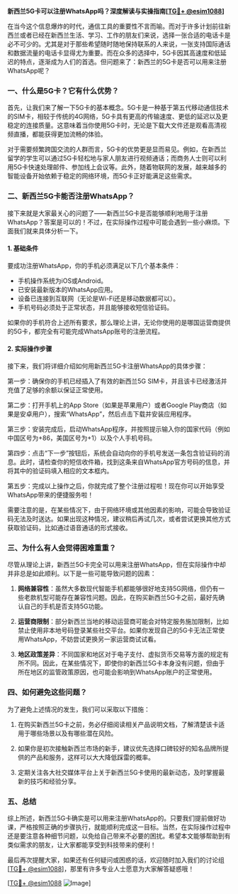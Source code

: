 **新西兰5G卡可以注册WhatsApp吗？深度解读与实操指南[[TG💪+ @esim1088](https://t.me/s/esim1088)]**

在当今这个信息爆炸的时代，通信工具的重要性不言而喻。而对于许多计划前往新西兰或者已经在新西兰生活、学习、工作的朋友们来说，选择一张合适的电话卡是必不可少的。尤其是对于那些希望随时随地保持联系的人来说，一张支持国际通话和数据流量的电话卡显得尤为重要。而在众多的选择中，5G卡因其高速度和低延迟的特点，逐渐成为人们的首选。但问题来了：新西兰的5G卡是否可以用来注册WhatsApp呢？

### 一、什么是5G卡？它有什么优势？

首先，让我们来了解一下5G卡的基本概念。5G卡是一种基于第五代移动通信技术的SIM卡，相较于传统的4G网络，5G卡具有更高的传输速度、更低的延迟以及更稳定的连接质量。这意味着当你使用5G卡时，无论是下载大文件还是观看高清视频直播，都能获得更加流畅的体验。

对于需要频繁跨国交流的人群而言，5G卡的优势更是显而易见。例如，在新西兰留学的学生可以通过5G卡轻松地与家人朋友进行视频通话；而商务人士则可以利用5G卡快速处理邮件、参加线上会议等。此外，随着物联网的发展，越来越多的智能设备开始依赖于稳定的网络环境，而5G卡正好能满足这些需求。

### 二、新西兰5G卡能否注册WhatsApp？

接下来就是大家最关心的问题了——新西兰5G卡是否能够顺利地用于注册WhatsApp？答案是可以的！不过，在实际操作过程中可能会遇到一些小麻烦。下面我们就来具体分析一下。

#### 1. 基础条件

要成功注册WhatsApp，你的手机必须满足以下几个基本条件：
- 手机操作系统为iOS或Android。
- 已安装最新版本的WhatsApp应用。
- 设备已连接到互联网（无论是Wi-Fi还是移动数据都可以）。
- 手机号码必须处于正常状态，并且能够接收短信验证码。

如果你的手机符合上述所有要求，那么理论上讲，无论你使用的是哪国运营商提供的5G卡，都完全有可能完成WhatsApp账号的注册流程。

#### 2. 实际操作步骤

接下来，我们将详细介绍如何用新西兰5G卡注册WhatsApp的具体步骤：

第一步：确保你的手机已经插入了有效的新西兰5G SIM卡，并且该卡已经激活并充值了足够的余额以保证正常使用。

第二步：打开手机上的App Store（如果是苹果用户）或者Google Play商店（如果是安卓用户），搜索“WhatsApp”，然后点击下载并安装应用程序。

第三步：安装完成后，启动WhatsApp程序，并按照提示输入你的国家代码（例如中国区号为+86，美国区号为+1）以及个人手机号码。

第四步：点击“下一步”按钮后，系统会自动向你的手机号发送一条包含验证码的消息。此时，请检查你的短信收件箱，找到这条来自WhatsApp官方号码的信息，并将其中的验证码填入相应的文本框内。

第五步：完成以上操作之后，你就完成了整个注册过程啦！现在你可以开始享受WhatsApp带来的便捷服务啦！

需要注意的是，在某些情况下，由于网络环境或其他因素的影响，可能会导致验证码无法及时送达。如果出现这种情况，建议稍后再试几次，或者尝试更换其他方式获取验证码，比如通过语音通话的形式接收。

### 三、为什么有人会觉得困难重重？

尽管从理论上讲，新西兰5G卡完全可以用来注册WhatsApp，但在实际操作中却并非总是如此顺利。以下是一些可能导致问题的因素：

1. **网络兼容性**：虽然大多数现代智能手机都能够很好地支持5G网络，但仍有一些老款机型可能存在兼容性问题。因此，在购买新西兰5G卡之前，最好先确认自己的手机是否支持5G功能。

2. **运营商限制**：部分新西兰当地的移动运营商可能会对特定服务施加限制，比如禁止使用非本地号码登录某些社交平台。如果你发现自己的5G卡无法正常使用WhatsApp，不妨尝试更换另一家运营商试试看。

3. **地区政策差异**：不同国家和地区对于电子支付、虚拟货币交易等方面的规定有所不同。因此，在某些情况下，即使你的新西兰5G卡本身没有问题，但由于所在地区的监管政策原因，也可能会影响到WhatsApp账户的正常使用。

### 四、如何避免这些问题？

为了避免上述情况的发生，我们可以采取以下措施：

1. 在购买新西兰5G卡之前，务必仔细阅读相关产品说明文档，了解清楚该卡适用于哪些场景以及有哪些潜在风险。

2. 如果你是初次接触新西兰市场的新手，建议优先选择口碑较好的知名品牌所提供的产品和服务，这样可以大大降低踩雷的概率。

3. 定期关注各大社交媒体平台上关于新西兰5G卡使用的最新动态，及时掌握最新的技巧和经验分享。

### 五、总结

综上所述，新西兰5G卡确实是可以用来注册WhatsApp的。只要我们提前做好功课，严格按照正确的步骤执行，就能顺利完成这一目标。当然，在实际操作过程中还是要注意各种细节问题，以免给自己带来不必要的困扰。希望本文能够帮助到有类似需求的朋友，让大家都能享受到科技带来的便利！

最后再次提醒大家，如果还有任何疑问或困惑的话，欢迎随时加入我们的讨论组[[TG💪+ @esim1088](https://t.me/s/esim1088)]，那里有许多专业人士愿意为大家解答疑惑哦！

[[TG💪+ @esim1088](https://t.me/s/esim1088) ![Image](https://i.postimg.cc/4NQfJmqS/Snipaste-2025-05-13-00-14-12.png)]